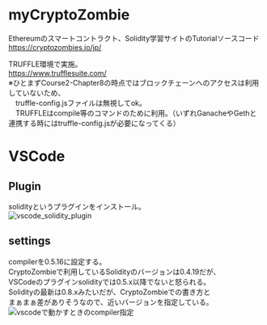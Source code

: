 # myCryptoZombie  

Ethereumのスマートコントラクト、Solidity学習サイトのTutorialソースコード  
https://cryptozombies.io/jp/  

TRUFFLE環境で実施。  
https://www.trufflesuite.com/  
※ひとまずCourse2-Chapter8の時点ではブロックチェーンへのアクセスは利用していないため、  
　truffle-config.jsファイルは無視してok。  
　TRUFFLEはcompile等のコマンドのために利用。（いずれGanacheやGethと連携する時にはtruffle-config.jsが必要になってくる）  

# VSCode
## Plugin
solidityというプラグインをインストール。  
![vscode_solidity_plugin](https://user-images.githubusercontent.com/65577678/129174843-bec5ddf6-5c29-4b34-8aba-70ffd39b783e.png)

## settings
compilerを0.5.16に設定する。  
CryptoZombieで利用しているSolidityのバージョンは0.4.19だが、  
VSCodeのプラグインsolidityでは0.5.x以降でないと怒られる。  
Solidityの最新は0.8.xみたいだが、CryptoZombieでの書き方と  
まぁまぁ差がありそうなので、近いバージョンを指定している。
![vscodeで動かすときのcompiler指定](https://user-images.githubusercontent.com/65577678/129219499-de85ecaf-8f3a-4ba2-85c3-eff2d346a6fd.png)
